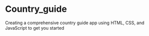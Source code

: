 # Country_guide
Creating a comprehensive country guide app using  HTML, CSS, and JavaScript to get you started

